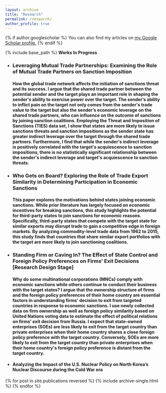 ```yaml
---
layout: archive
title: "Research"
permalink: /research/
author_profile: true
---
```


{% if author.googlescholar %}
  You can also find my articles on <u><a href="{{author.googlescholar}}">my Google Scholar profile</a>.</u>
{% endif %}

{% include base_path %}
<strong> Works In Progress </strong> 

<ul>
<li><h3><strong>Leveraging Mutual Trade Partnerships: Examining the Role of Mutual Trade Partners on Sanction Imposition </strong></h3>  </li>
  <h4> How the global trade network affects the initiation of sanctions threat and its success. I argue that the shared trade partner between the potential sender and the target plays an important role in shaping the sender's ability to exercise power over the target. The sender’s ability to inflict pain on the target not only comes from the sender's trade value to the target but also the sender’s economic leverage on the shared trade partners, who can influence on the outcome of sanctions by joining sanction coalitions. Employing the Threat and Imposition of Sanctions (TIES) data set, I show that states are more likely to issue sanctions threats and sanction impositions as the sender state has greater indirect leverage over the target through the shared trade partners. Furthermore, I find that while the sender's indirect leverage is positively correlated with the target's acquiescence to sanction impositions, there is no statistically significant relationship between the sender's indirect leverage and target's acquiescence to sanction threats. </h4>
</ul>

<ul>
<li><h3><strong>Who Gets on Board? Exploring the Role of Trade Export Similarity in Determining Participation in Economic Sanctions </strong></h3> </li>
  <h4>   This paper explores the motivations behind states joining economic sanctions. While prior literature has largely focused on economic incentives for breaking sanctions, this study highlights the potential for third-party states to join sanctions for economic reasons. Specifically, third-party states that compete with the target state for similar exports may disrupt trade to gain a competitive edge in foreign markets. By analyzing commodity-level trade data from 1962 to 2015, this study finds that countries that share similar export portfolios with the target are more likely to join sanctioning coalitions. </h4>
</ul>

<ul>
<li><h3><strong>Standing Firm or Caving In? The Effect of State Control and Foreign Policy Preferences on Firms’ Exit Decisions </strong>[Research Design Stage]</h3> 
 </li>

  <h4> Why do some multinational corporations (MNCs) comply with economic sanctions while others continue to conduct their business with the target states? I argue that the ownership structure of firms and the foreign policy preferences of their home country are essential factors in understanding firms' decision to exit from targeted countries in response to economic sanctions. I use newly collected data on firm ownership as well as foreign policy similarity based on United Nations voting data to estimate the effect of political relations on firms’ exit decision from Russia. I expect that state-owned enterprises (SOEs) are less likely to exit from the target country than private enterprises when their home country shares a close foreign policy preference with the target country. Conversely, SOEs are more likely to exit from the target country than private enterprises when their home country's foreign policy preference is distant from the target country.</h4>

</ul>

<ul>
<li><h4><strong> Analyzing the Impact of the U.S. Nuclear Policy on North Korea’s Nuclear Discourse during the Cold War era </strong></h4> 
 </li>
</ul>


{% for post in site.publications reversed %}
  {% include archive-single.html %}
{% endfor %}
